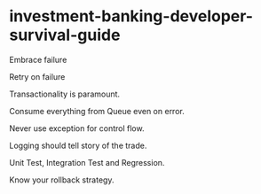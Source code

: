 # investment-banking-developer-survival-guide


Embrace failure

Retry on failure

Transactionality is paramount.

Consume everything from Queue even on error.

Never use exception for control flow.

Logging should tell story of the trade.

Unit Test, Integration Test and Regression.

Know your rollback strategy.



